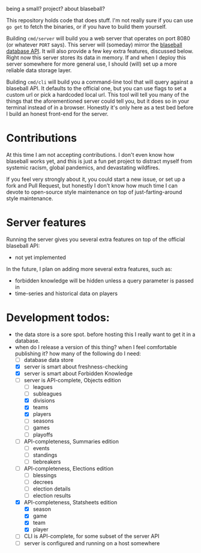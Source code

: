 being a small? project? about blaseball?

This repository holds code that does stuff. I'm not really sure if you can use
`go get` to fetch the binaries, or if you have to build them yourself.

Building `cmd/server` will build you a web server that operates on port 8080
(or whatever `PORT` says). This server will (someday) mirror the
[blaseball database API](https://github.com/Society-for-Internet-Blaseball-Research/blaseball-api-spec). It will also
provide a few key extra features, discussed below. Right now this server stores
its data in memory. If and when I deploy this server somewhere for more general
use, I should (will) set up a more reliable data storage layer.

Building `cmd/cli` will build you a command-line tool that will query against
a blaseball API. It defaults to the official one, but you can use flags to set
a custom url or pick a hardcoded local url. This tool will tell you many of
the things that the aforementioned server could tell you, but it does so in
your terminal instead of in a browser. Honestly it's only here as a test bed
before I build an honest front-end for the server.

# Contributions

At this time I am not accepting contributions. I don't even know how blaseball
works yet, and this is just a fun pet project to distract myself from systemic
racism, global pandemics, and devastating wildfires.

If you feel very strongly about it, you could start a new issue, or set up a
fork and Pull Request, but honestly I don't know how much time I can devote to
open-source style maintenance on top of just-farting-around style maintenance.

# Server features

Running the server gives you several extra features on top of the official
blaseball API:

- not yet implemented

In the future, I plan on adding more several extra features, such as:

- forbidden knowledge will be hidden unless a query parameter is passed in
- time-series and historical data on players

# Development todos:

- the data store is a sore spot. before hosting this I really want to get it in
a database.
- when do I release a version of this thing? when I feel comfortable publishing
it? how many of the following do I need:
    - [ ] database data store
    - [x] server is smart about freshness-checking
    - [x] server is smart about Forbidden Knowledge
    - [ ] server is API-complete, Objects edition
        - [ ] leagues
        - [ ] subleagues
        - [x] divisions
        - [x] teams
        - [x] players
        - [ ] seasons
        - [ ] games
        - [ ] playoffs
    - [ ] API-completeness, Summaries edition
        - [ ] events
        - [ ] standings
        - [ ] tiebreakers
    - [ ] API-completeness, Elections edition
        - [ ] blessings
        - [ ] decrees
        - [ ] election details
        - [ ] election results
    - [x] API-completeness, Statsheets edition
        - [x] season
        - [x] game
        - [x] team
        - [x] player
    - [ ] CLI is API-complete, for some subset of the server API
    - [ ] server is configured and running on a host somewhere